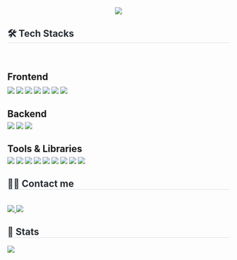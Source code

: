 <div align="center">
  <img src="https://capsule-render.vercel.app/api?type=soft&color=random&height=180&text=&animation=&fontColor=000000&fontSize=70" />
</div>

<!-- 🛠️ Tech Stacks -->
<div style="text-align: left;">
  <h2 style="border-bottom: 1px solid #d8dee4; color: #282d33;"> 🛠️ Tech Stacks </h2> <br>

  <!-- Frontend -->
  <h2 style="font-weight: bold; margin-bottom: 10px;">Frontend</h2>
  <div style="margin-bottom: 12px;">
    <img src="https://img.shields.io/badge/React-61DAFB?style=for-the-badge&logo=React&logoColor=white">
    <img src="https://img.shields.io/badge/Vue.js-4FC08D?style=for-the-badge&logo=Vue.js&logoColor=white">
    <img src="https://img.shields.io/badge/Next.js-000000?style=for-the-badge&logo=Next.js&logoColor=white">
    <img src="https://img.shields.io/badge/Tailwind CSS-06B6D4?style=for-the-badge&logo=Tailwind CSS&logoColor=white">
    <img src="https://img.shields.io/badge/Bootstrap-7952B3?style=for-the-badge&logo=Bootstrap&logoColor=white">
    <img src="https://img.shields.io/badge/HTML5-E34F26?style=for-the-badge&logo=HTML5&logoColor=white">
    <img src="https://img.shields.io/badge/Javascript-F7DF1E?style=for-the-badge&logo=Javascript&logoColor=black">
  </div>

  <!-- Backend -->
  <h2 style="font-weight: bold; margin-bottom: 6px;">Backend</h2>
  <div style="margin-bottom: 12px;">
    <img src="https://img.shields.io/badge/Django-092E20?style=for-the-badge&logo=Django&logoColor=white">
    <img src="https://img.shields.io/badge/Node.js-339933?style=for-the-badge&logo=Node.js&logoColor=white">
    <img src="https://img.shields.io/badge/Python-3776AB?style=for-the-badge&logo=Python&logoColor=white">
  </div>

  <!-- Tools / Libraries -->
  <h2 style="font-weight: bold; margin-bottom: 6px;">Tools & Libraries</h2>
  <div style="margin-bottom: 12px;">
    <img src="https://img.shields.io/badge/Axios-5A29E4?style=for-the-badge&logo=Axios&logoColor=white">
    <img src="https://img.shields.io/badge/React_Query-FF4154?style=for-the-badge&logo=React-Query&logoColor=white">
    <img src="https://img.shields.io/badge/Redux-764ABC?style=for-the-badge&logo=Redux&logoColor=white">
    <img src="https://img.shields.io/badge/Yarn-2C8EBB?style=for-the-badge&logo=Yarn&logoColor=white">
    <img src="https://img.shields.io/badge/PWA-5A0FC8?style=for-the-badge&logo=PWA&logoColor=white">
    <img src="https://img.shields.io/badge/Figma-F24E1E?style=for-the-badge&logo=Figma&logoColor=white">
    <img src="https://img.shields.io/badge/Notion-000000?style=for-the-badge&logo=Notion&logoColor=white">
    <img src="https://img.shields.io/badge/Eslint-4B32C3?style=for-the-badge&logo=Eslint&logoColor=white">
    <img src="https://img.shields.io/badge/Prettier-F7B93E?style=for-the-badge&logo=Prettier&logoColor=white">
  </div>
</div>

<!-- 🧑‍💻 Contact -->
<div style="text-align: left;">
  <h2 style="border-bottom: 1px solid #d8dee4; color: #282d33;"> 🧑‍💻 Contact me </h2> <br> 
  <div style="text-align: left;">
    <a href="https://velog.io/@valeni">
      <img src="https://img.shields.io/badge/Velog-20C997?style=for-the-badge&logo=Velog&logoColor=white">
    </a>
    <a href="mailto:thevalendani@gmail.com">
      <img src="https://img.shields.io/badge/Gmail-EA4335?style=for-the-badge&logo=Gmail&logoColor=white">
    </a>
  </div>
</div>

<!-- 🏅 Stats -->
<div style="text-align: left;"> 
  <h2 style="border-bottom: 1px solid #d8dee4; color: #282d33;"> 🏅 Stats </h2> 
  <div style="text-align: left;"> 
    <!-- <img src="https://github-readme-stats.vercel.app/api?username=daeun-ii&custom_title=daeun-ii's GitHub Stats&bg_color=180,ffffff,&title_color=000000&text_color=000000" /> -->
    <img src="https://github-readme-stats.vercel.app/api/top-langs/?username=daeun-ii&layout=compact&bg_color=180,ffffff,&title_color=000000&text_color=000000" />
  </div>  
  
</div>
